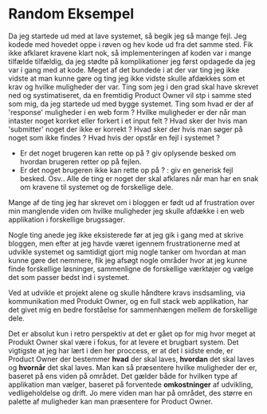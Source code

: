 # Random Eksempel

Da jeg startede ud med at lave systemet, så begik jeg så mange fejl.
Jeg kodede med hovedet oppe i røven og hev kode ud fra det samme sted.
Fik ikke afklaret kravene klart nok, så implementeringen af koden var i mange tilfælde tilfældig, da jeg stødte på komplikationer jeg først opdagede da jeg var i gang med at kode.
Meget af det bundede i at der var ting jeg ikke vidste at man kunne gøre og ting jeg ikke vidste skulle afdækkes som et krav og hvilke muligheder der var.
Ting som jeg i den grad skal have skrevet ned og systimatiseret, da en fremtidig Product Owner vil stp i samme sted som mig, da jeg startede ud med bygge systemet.
Ting som hvad er der af 'response' muligheder i en web form ?
Hvilke muligheder er der når man intaster noget korrket eller forkert i et input felt ?
Hvad sker der hvis man 'submitter' noget der ikke er korrekt ?
Hvad sker der hvis man søger på noget som ikke findes ?
Hvad hvis der opstår en fejl i systemet ?
 - Er det noget brugeren kan rette op på ? giv oplysende besked om hvordan brugeren retter op på fejlen. 
 - Er det noget brugeren ikke kan rette op på ? : giv en generisk fejl besked.
Osv..
Alle de ting er noget der skal afklares når man har en snak om kravene til systemet og de forskellige dele.

Mange af de ting jeg har skrevet om i bloggen er født ud af frustration over min manglende viden om hvilke muligheder jeg skulle afdække i en web applikation i forskellige brugssager.

Nogle ting anede jeg ikke eksisterede før at jeg gik i gang med at skrive bloggen, men efter at jeg havde været igennem frustrationerne med at udvikle systemet og samtidigt gjort mig nogle tanker om hvordan at man kunne gøre det nemmere, fik jeg afsøgt nogle områder hvor at jeg kunne finde forskellige løsninger, sammenligne de forskellige værktøjer og vælge det som passer bedst ind i systemet.

Ved at udvikle et projekt alene og skulle håndtere kravs insdsamling, via kommunikation med Produkt Owner, og en full stack web applikation, har det givet mig en bedre forståelse for sammenhængen mellem de forskellige dele.

Det er absolut kun i retro perspektiv at det er gået op for mig hvor meget at Produkt Owner skal være i fokus, for at levere et brugbart system.
Det vigtigste at jeg har lært i den her proccess, er at det i sidste ende, er Product Owner der bestemmer **hvad** der skal laves, **hvordan** det skal laves og **hvornår** det skal laves.
Man kan så præsentere hvilke muligheder der er, baseret på ens viden på området.
Det gælder både for hvilken type af applikation man vælger, baseret på forventede **omkostninger** af udvikling, vedligeholdelse og drift.
Jo mere viden man har på området, des større en palette af muligheder kan man præsentere for Product Owner.
